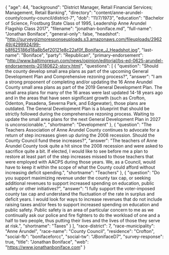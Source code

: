 {
  "age": 44,
  "background": "District Manager, Retail Financial Services; Management, Retail Banking",
  "directory": "content/anne-arundel-county/county-council/district-7",
  "dob": "11/7/1973",
  "education": "Bachelor of Science, Frostburg State Class of 1995, Leadership Anne Arundel Flagship Class 2017",
  "filename": "jonathan-boniface.md",
  "full-name": "Jonathan Boniface",
  "general-only": false,
  "headshot": "http://surveygizmoresponseuploads.s3.amazonaws.com/fileuploads/296249/4299924/99-b8f625186d18a8b5ef20121e8c22af0f_Boniface_J_Headshot.jpg",
  "last-name": "Boniface",
  "party": "Republican",
  "primary-endorsement": "http://www.baltimoresun.com/news/opinion/editorial/bs-ed-0625-arundel-endorsements-20180622-story.html",
  "questions": [
    {
      "question": "Should the county develop small area plans as part of the upcoming General Development Plan and Comprehensive rezoning process?",
      "answer": "I am a strong proponent of completing and/or updating the 16 Anne Arundel County small area plans as part of the 2019 General Development Plan. The small area plans for many of the 16 areas were last updated 14-18 years ago and in the areas that have seen significant growth (such as Crofton, Odenton, Pasadena, Severna Park, and Edgewater), those plans are outdated. The General Development Plan is a blueprint that should be strictly followed during the comprehensive rezoning process. Waiting to update the small area plans for the next General Development Plan in 2027 is unconscionable.",
      "shortname": "Development"
    },
    {
      "question": "The Teachers Association of Anne Arundel County continues to advocate for a return of step increases given up during the 2008 recession. Should the County Council fund these increases?",
      "answer": "The teachers of Anne Arundel County took quite a hit since the 2008 recession and were asked to sacrifice quite a bit. If elected, I would like to see before me a plan to restore at least part of the step increases missed to those teachers that were employed with AACPS during those years. We, as a Council, would have to keep it within the scope of what the County could afford without increasing deficit spending.",
      "shortname": "Teachers"
    },
    {
      "question": "Do you support maximizing revenue under the county tax cap, or seeking additional revenues to support increased spending on education, public safety or other initiatives?",
      "answer": "I fully support the voter-imposed county tax cap and understand the fluctuation of the rate in surplus and deficit years. I would look for ways to increase revenues that do not include raising taxes and/or fees to support increased spending on education and public safety. Public safety is an area of particular concern to me as we continually ask our police and fire fighters to do the workload of one and a half to two people, thus putting their lives and the lives of those they serve at risk.",
      "shortname": "Taxes"
    }
  ],
  "race-district": 7,
  "race-municipality": "Anne Arundel",
  "race-name": "County Council",
  "residence": "Crofton",
  "social-fb": "bonifaceforcc",
  "social-tw": "JBonifaceD7",
  "survey-response": true,
  "title": "Jonathan Boniface",
  "web": "https://www.jonathanboniface.com"
}
